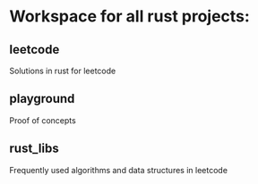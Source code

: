 # Workspace for all rust projects:
## leetcode
Solutions in rust for leetcode
## playground
Proof of concepts
## rust_libs 
Frequently used algorithms and data structures in leetcode